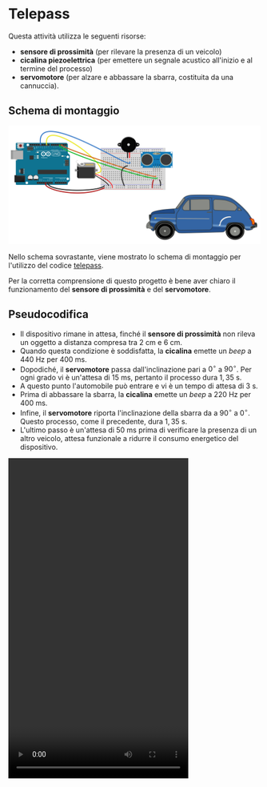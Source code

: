 # Telepass

Questa attività utilizza le seguenti risorse:

* **sensore di prossimità** (per rilevare la presenza di un veicolo)
* **cicalina piezoelettrica** (per emettere un segnale acustico all'inizio e al termine del processo)
* **servomotore** (per alzare e abbassare la sbarra, costituita da una cannuccia).

## Schema di montaggio

![Schema di montaggio](telepass-schema-montaggio.svg)

Nello schema sovrastante, viene mostrato lo schema di montaggio per l'utilizzo del codice [telepass](telepass/telepass.ino).

Per la corretta comprensione di questo progetto è bene aver chiaro il funzionamento del **sensore di prossimità** e del **servomotore**.

## Pseudocodifica

* Il dispositivo rimane in attesa, finché il **sensore di prossimità** non rileva un oggetto a distanza compresa tra $2~\text{cm}$ e  $6~\text{cm}$.
* Quando questa condizione è soddisfatta, la **cicalina** emette un _beep_ a $440~\text{Hz}$ per $400~\text{ms}$.
* Dopodiché, il **servomotore** passa dall'inclinazione pari a $0^\circ$ a $90^\circ$. Per ogni grado vi è un'attesa di $15~\text{ms}$, pertanto il processo dura $1,35~\text{s}$.
* A questo punto l'automobile può entrare e vi è un tempo di attesa di $3~\text{s}$.
* Prima di abbassare la sbarra, la **cicalina** emette un _beep_ a $220~\text{Hz}$ per $400~\text{ms}$.
* Infine, il **servomotore** riporta l'inclinazione della sbarra da a $90^\circ$ a $0^\circ$. Questo processo, come il precedente, dura $1,35~\text{s}$.
* L'ultimo passo è un'attesa di $50~\text{ms}$ prima di verificare la presenza di un altro veicolo, attesa funzionale a ridurre il consumo energetico del dispositivo.

<video width="360" height="640" controls>
  <source src="Telepass.mp4" type="video/mp4">
</video>
